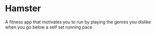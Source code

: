 # Hamster
A fitness app that motivates you to run by playing the genres you dislike when you go below a self set running pace
